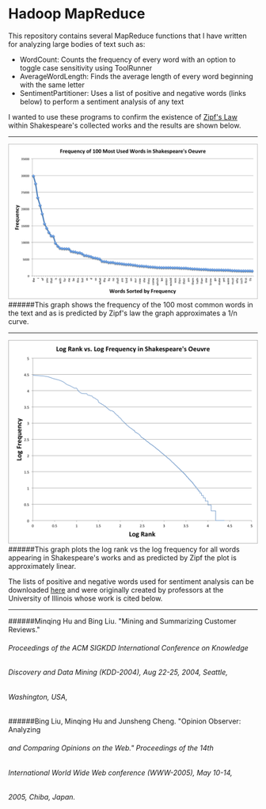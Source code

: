 # Hadoop MapReduce
This repository contains several MapReduce functions that I have written for analyzing large bodies of text such as:
* WordCount: Counts the frequency of every word with an option to toggle case sensitivity using ToolRunner
* AverageWordLength: Finds the average length of every word beginning with the same letter
* SentimentPartitioner: Uses a list of positive and negative words (links below) to perform a sentiment analysis of any text

I wanted to use these programs to confirm the existence of [Zipf's Law](https://en.wikipedia.org/wiki/Zipf's_law) within Shakespeare's collected works and the results are shown below.

---

![alt text](https://github.com/alex-oser/hadoop/blob/master/FrequencyShakespeare.png "Shakspeare Word Frequency")
######This graph shows the frequency of the 100 most common words in the text and as is predicted by Zipf's law the graph approximates a 1/n curve.

---

![alt text](https://github.com/alex-oser/hadoop/blob/master/LogFrequencyShakespeare.png "Shakspeare Word Frequency")
######This graph plots the log rank vs the log frequency for all words appearing in Shakespeare's works and as predicted by Zipf the plot is approximately linear.

The lists of positive and negative words used for sentiment analysis can be downloaded [here](http://www.cs.uic.edu/~liub/FBS/sentiment-analysis.html) and were originally created by professors at the University of Illinois whose work is cited below.

---

######Minqing Hu and Bing Liu. "Mining and Summarizing Customer Reviews." 
######	Proceedings of the ACM SIGKDD International Conference on Knowledge 
######	Discovery and Data Mining (KDD-2004), Aug 22-25, 2004, Seattle, 
######	Washington, USA, 

######Bing Liu, Minqing Hu and Junsheng Cheng. "Opinion Observer: Analyzing 
######	and Comparing Opinions on the Web." Proceedings of the 14th 
######	International World Wide Web conference (WWW-2005), May 10-14, 
######	2005, Chiba, Japan.
 